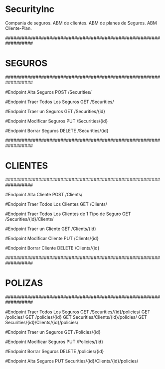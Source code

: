 ﻿# SecurityInc
Compania de seguros. ABM de clientes. ABM de planes de Seguros. ABM Cliente-Plan.


##################################################################
#                           SEGUROS                              #
##################################################################

#Endpoint Alta Seguros
POST /Securities/

#Endpoint Traer Todos Los Seguros
GET /Securities/

#Endpoint Traer un Seguros
GET /Securities/{id}

#Endpoint Modificar Seguros
PUT /Securities/{id}

#Endpoint Borrar Seguros
DELETE /Securities/{id}

##################################################################
#                          CLIENTES                              #
##################################################################


#Endpoint Alta Cliente
POST /Clients/

#Endpoint Traer Todos Los Clientes
GET /Clients/

#Endpoint Traer Todos Los Clientes de 1 Tipo de Seguro
GET /Securities/{id}/Clients/

#Endpoint Traer un Cliente
GET /Clients/{id}

#Endpoint Modificar Cliente
PUT /Clients/{id}

#Endpoint Borrar Cliente
DELETE /Clients/{id}

##################################################################
#                           POLIZAS                              #
##################################################################

#Endpoint Traer Todos Los Seguros
GET /Securities/{id}/policies/
GET /policies/
GET /policies/{id}
GET Securities/Clients/{id}/policies/
GET Securities/{id}/Clients/{id}/policies/

#Endpoint Traer un Seguros
GET /Policies/{id}

#Endpoint Modificar Seguros
PUT /Policies/{id}

#Endpoint Borrar Seguros
DELETE /policies/{id}

#Endpoint Alta Seguros
PUT Securities/{id}/Clients/{id}/policies/
